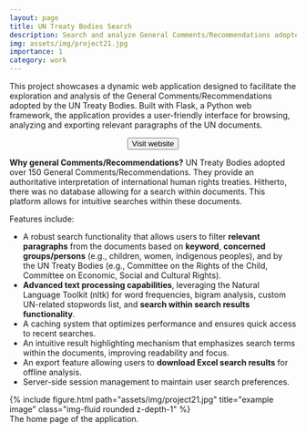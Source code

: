 ```yaml
---
layout: page
title: UN Treaty Bodies Search
description: Search and analyze General Comments/Recommendations adopted by the UN Treaty Bodies
img: assets/img/project21.jpg
importance: 1
category: work
---
```


<p>This project showcases a dynamic web application designed to facilitate the exploration and analysis of the General Comments/Recommendations adopted by the UN Treaty Bodies. Built with Flask, a Python web framework, the application provides a user-friendly interface for browsing, analyzing and exporting relevant paragraphs of the UN documents.</p>

<p align="center">
<button class="button-57" role="button" href="https://lszoszk.pythonanywhere.com/"><span class="text">Visit website</span></button>
</p>

<p><strong>Why general Comments/Recommendations?</strong> UN Treaty Bodies adopted over 150 General Comments/Recommendations. They provide an authoritative interpretation of international human rights treaties. Hitherto, there was no database allowing for a search within documents. This platform allows for intuitive searches within these documents.</p>

Features include:
<ul>
    <li>A robust search functionality that allows users to filter <strong>relevant paragraphs</strong> from the documents based on <strong>keyword</strong>, <strong>concerned groups/persons</strong> (e.g., children, women, indigenous peoples), and by the UN Treaty Bodies (e.g., Committee on the Rights of the Child, Committee on Economic, Social and Cultural Rights).</li>
    <li><strong>Advanced text processing capabilities</strong>, leveraging the Natural Language Toolkit (nltk) for word frequencies, bigram analysis, custom UN-related stopwords list, and <strong>search within search results functionality</strong>.</li>
    <li>A caching system that optimizes performance and ensures quick access to recent searches.</li>
    <li>An intuitive result highlighting mechanism that emphasizes search terms within the documents, improving readability and focus.</li>
    <li>An export feature allowing users to <strong>download Excel search results</strong> for offline analysis.</li>
    <li>Server-side session management to maintain user search preferences.</li>
</ul>

<div class="row">
    <div class="col-sm mt-3 mt-md-0">
        {% include figure.html path="assets/img/project21.jpg" title="example image" class="img-fluid rounded z-depth-1" %}
    </div>
</div>
<div class="caption">
    The home page of the application.
</div>